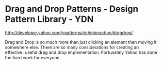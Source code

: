 <!--
id: 1341006366
link: http://kevinisom.info/post/1341006366/drag-and-drop-patterns-design-pattern-library-ydn
slug: drag-and-drop-patterns-design-pattern-library-ydn
date: Mon Oct 18 2010 15:50:43 GMT+1300 (NZDT)
raw: {"blog_name":"kevinisom","id":1341006366,"post_url":"http://kevinisom.info/post/1341006366/drag-and-drop-patterns-design-pattern-library-ydn","slug":"drag-and-drop-patterns-design-pattern-library-ydn","type":"link","date":"2010-10-18 02:50:43 GMT","timestamp":1287370243,"state":"published","format":"html","reblog_key":"6AHqKSUZ","tags":[],"short_url":"http://tmblr.co/Zw68Yy1FxY8U","highlighted":[],"bookmarklet":true,"note_count":0,"title":"Drag and Drop Patterns - Design Pattern Library - YDN","url":"http://developer.yahoo.com/ypatterns/richinteraction/dragdrop/","description":"<p>Drag and Drop is so much more than just clicking an element then moving it somewhere else. There are so many considerations for creating an effective, useful drag and drop implementation. Fortunately Yahoo has done the hard work for everyone.</p>"}
publish: 2010-10-018
tags: 
title: Drag and Drop Patterns - Design Pattern Library - YDN
-->


Drag and Drop Patterns - Design Pattern Library - YDN
=====================================================

<http://developer.yahoo.com/ypatterns/richinteraction/dragdrop/>

Drag and Drop is so much more than just clicking an element then moving
it somewhere else. There are so many considerations for creating an
effective, useful drag and drop implementation. Fortunately Yahoo has
done the hard work for everyone.


